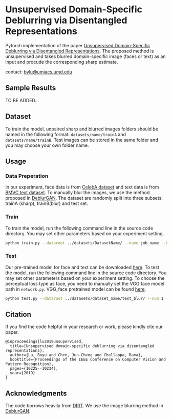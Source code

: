 # Unsupervised Domain-Specific Deblurring via Disentangled Representations

Pytorch implementation of the paper [Unsupervised Domain-Specific Deblurring via Disentangled Representations](https://arxiv.org/pdf/1903.01594.pdf). The proposed method is unsupervised and takes blurred domain-specific image (faces or text) as an input and procude the corresponding sharp estimate.

contact: bylu@umiacs.umd.edu

## Sample Results

TO BE ADDED...

## Dataset

To train the model, unpaired sharp and blurred images folders should be named in the following format: `datasets/name/trainA` and `datasets/name/trainB`. Test images can be stored in the same folder and you may choose your own folder name.

## Usage

### Data Preperation

In our experiment, face data is from [CelebA dataset](http://mmlab.ie.cuhk.edu.hk/projects/CelebA.html) and text data is from [BMVC text dataset](http://www.fit.vutbr.cz/~ihradis/CNN-Deblur/). To manually blur the images, we use the method proposed in [DeblurGAN](https://github.com/KupynOrest/DeblurGAN/tree/master/motion_blur). The dataset are randomly split into three subsets: trainA (sharp), trainB(blur) and test set.

### Train

To train the model, run the following command line in the source code directory. You may set other parameters based on your experiment setting.

```bash
python train.py --dataroot ../datasets/DatasetName/ --name job_name --batch_size 2 --lambdaB 0.1 --lr 0.0002
```

### Test
Our pre-trained model for face and text can be downloaded [here](https://drive.google.com/drive/folders/1P0mP8JjfdV55tDK7a3fIU4yghVmaUJyF?usp=sharing). To test the model, run the following command line in the source code directory. You may set other parameters based on your experiment setting. To choose the perceptual loss type as face, you need to manually set the VGG face model path in `network.py`. VGG_face pretrained model can be found [here](https://drive.google.com/drive/folders/1P0mP8JjfdV55tDK7a3fIU4yghVmaUJyF?usp=sharing).


```bash
python test.py --dataroot ../datasets/dataset_name/test_blur/ --num 1 --resume ../results/model/locations --name job_name --orig_dir ../datasets/dataset_name/test_orig --percep face
```

## Citation

If you find the code helpful in your research or work, please kindly cite our paper.

```
@inproceedings{lu2019unsupervised,
  title={Unsupervised domain-specific deblurring via disentangled representations},
  author={Lu, Boyu and Chen, Jun-Cheng and Chellappa, Rama},
  booktitle={Proceedings of the IEEE Conference on Computer Vision and Pattern Recognition},
  pages={10225--10234},
  year={2019}
}
```
## Acknowledgments

The code borrows heavily from [DRIT](https://github.com/HsinYingLee/DRIT). We use the image blurring method in [DeblurGAN](https://github.com/KupynOrest/DeblurGAN/tree/master/motion_blur).
